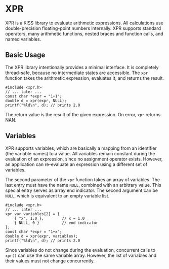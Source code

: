XPR
===

XPR is a KISS library to evaluate arithmetic expressions. All calculations use
double-precision floating-point numbers internally. XPR supports standard
operators, many arithmetic functions, nested braces and function calls, and
named variables.


Basic Usage
-----------

The XPR library intentionally provides a minimal interface. It is completely
thread-safe, because no intermediate states are accessible. The `xpr` function
takes the arithmetic expression, evaluates it, and returns the result.

	#include <xpr.h>
	// ... later ...
	const char *expr = "1+1";
	double d = xpr(expr, NULL);
	printf("%ld\n", d); // prints 2.0

The return value is the result of the given expression. On error, `xpr` returns
NAN.


Variables
---------

XPR supports variables, which are basically a mapping from an identifier (the
variable names) to a value. All variables remain constant during the evaluation
of an expression, since no assignment operator exists. However, an application
can re-evaluate an expression using a different set of variables.

The second parameter of the `xpr` function takes an array of variables. The
last entry must have the name `NULL`, combined with an arbitrary value. This
special entry serves as array end indicator. The second argument can be `NULL`,
which is equivalent to an empty variable list.

	#include <xpr.h>
	// ... later ...
	xpr_var variables[2] = {
		{ "x", 1.0 },        // x = 1.0
		{ NULL, 0 }          // end indicator
	};
	const char *expr = "1+x";
	double d = xpr(expr, variables);
	printf("%ld\n", d); // prints 2.0

Since variables do not change during the evaluation, concurrent calls to
`xpr()` can use the same variable array. However, the list of variables and
their values must not change concurrently.

